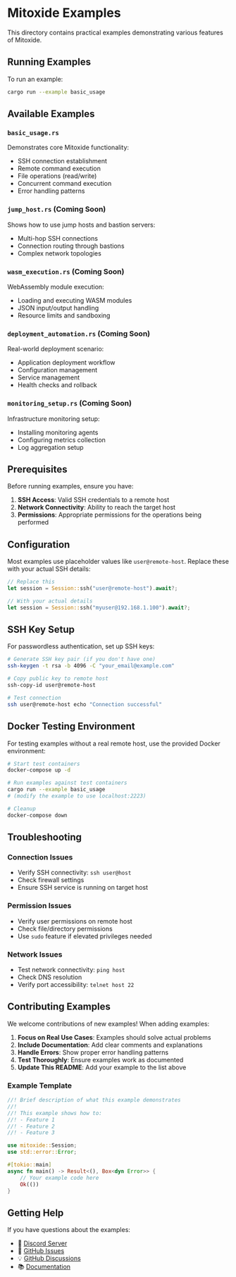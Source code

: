 # Mitoxide Examples

This directory contains practical examples demonstrating various features of Mitoxide.

## Running Examples

To run an example:

```bash
cargo run --example basic_usage
```

## Available Examples

### `basic_usage.rs`
Demonstrates core Mitoxide functionality:
- SSH connection establishment
- Remote command execution
- File operations (read/write)
- Concurrent command execution
- Error handling patterns

### `jump_host.rs` (Coming Soon)
Shows how to use jump hosts and bastion servers:
- Multi-hop SSH connections
- Connection routing through bastions
- Complex network topologies

### `wasm_execution.rs` (Coming Soon)
WebAssembly module execution:
- Loading and executing WASM modules
- JSON input/output handling
- Resource limits and sandboxing

### `deployment_automation.rs` (Coming Soon)
Real-world deployment scenario:
- Application deployment workflow
- Configuration management
- Service management
- Health checks and rollback

### `monitoring_setup.rs` (Coming Soon)
Infrastructure monitoring setup:
- Installing monitoring agents
- Configuring metrics collection
- Log aggregation setup

## Prerequisites

Before running examples, ensure you have:

1. **SSH Access**: Valid SSH credentials to a remote host
2. **Network Connectivity**: Ability to reach the target host
3. **Permissions**: Appropriate permissions for the operations being performed

## Configuration

Most examples use placeholder values like `user@remote-host`. Replace these with your actual SSH details:

```rust
// Replace this
let session = Session::ssh("user@remote-host").await?;

// With your actual details
let session = Session::ssh("myuser@192.168.1.100").await?;
```

## SSH Key Setup

For passwordless authentication, set up SSH keys:

```bash
# Generate SSH key pair (if you don't have one)
ssh-keygen -t rsa -b 4096 -C "your_email@example.com"

# Copy public key to remote host
ssh-copy-id user@remote-host

# Test connection
ssh user@remote-host echo "Connection successful"
```

## Docker Testing Environment

For testing examples without a real remote host, use the provided Docker environment:

```bash
# Start test containers
docker-compose up -d

# Run examples against test containers
cargo run --example basic_usage
# (modify the example to use localhost:2223)

# Cleanup
docker-compose down
```

## Troubleshooting

### Connection Issues
- Verify SSH connectivity: `ssh user@host`
- Check firewall settings
- Ensure SSH service is running on target host

### Permission Issues
- Verify user permissions on remote host
- Check file/directory permissions
- Use `sudo` feature if elevated privileges needed

### Network Issues
- Test network connectivity: `ping host`
- Check DNS resolution
- Verify port accessibility: `telnet host 22`

## Contributing Examples

We welcome contributions of new examples! When adding examples:

1. **Focus on Real Use Cases**: Examples should solve actual problems
2. **Include Documentation**: Add clear comments and explanations
3. **Handle Errors**: Show proper error handling patterns
4. **Test Thoroughly**: Ensure examples work as documented
5. **Update This README**: Add your example to the list above

### Example Template

```rust
//! Brief description of what this example demonstrates
//! 
//! This example shows how to:
//! - Feature 1
//! - Feature 2
//! - Feature 3

use mitoxide::Session;
use std::error::Error;

#[tokio::main]
async fn main() -> Result<(), Box<dyn Error>> {
    // Your example code here
    Ok(())
}
```

## Getting Help

If you have questions about the examples:

- 💬 [Discord Server](https://discord.gg/YOUR_INVITE)
- 🐛 [GitHub Issues](https://github.com/yourusername/mitoxide/issues)
- 💡 [GitHub Discussions](https://github.com/yourusername/mitoxide/discussions)
- 📚 [Documentation](https://docs.rs/mitoxide)